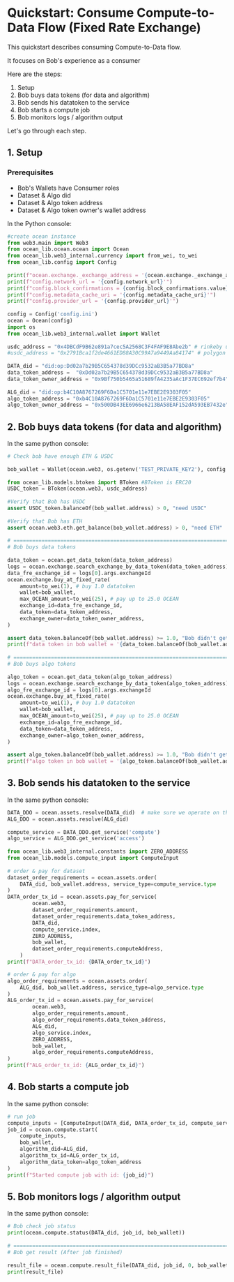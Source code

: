 
# Quickstart: Consume Compute-to-Data Flow (Fixed Rate Exchange)

This quickstart describes consuming Compute-to-Data flow.

It focuses on Bob's experience as a consumer

Here are the steps:

1.  Setup
2.  Bob buys data tokens (for data and algorithm)
3.  Bob sends his datatoken to the service
4.  Bob starts a compute job
5.  Bob monitors logs / algorithm output

Let's go through each step.

## 1. Setup

### Prerequisites
- Bob's Wallets have Consumer roles
- Dataset & Algo did
- Dataset & Algo token address
- Dataset & Algo token owner's wallet address

In the Python console:
```python
#create ocean instance
from web3.main import Web3
from ocean_lib.ocean.ocean import Ocean
from ocean_lib.web3_internal.currency import from_wei, to_wei
from ocean_lib.config import Config
 
print(f"ocean.exchange._exchange_address = '{ocean.exchange._exchange_address}'")
print(f"config.network_url = '{config.network_url}'")
print(f"config.block_confirmations = {config.block_confirmations.value}")
print(f"config.metadata_cache_uri = '{config.metadata_cache_uri}'")
print(f"config.provider_url = '{config.provider_url}'")
 
config = Config('config.ini')
ocean = Ocean(config)
import os
from ocean_lib.web3_internal.wallet import Wallet
 
usdc_address = "0x4DBCdF9B62e891a7cec5A2568C3F4FAF9E8Abe2b" # rinkeby usdc address
#usdc_address = "0x2791Bca1f2de4661ED88A30C99A7a9449Aa84174" # polygon usdc address
 
DATA_did = "did:op:Dd02a7b29B5C654378d39DCc9532aB3B5a77BD8a"
data_token_address =  "0xDd02a7b29B5C654378d39DCc9532aB3B5a77BD8a"
data_token_owner_address = "0x9Bf750b5465a51689fA4235aAc1F37EC692ef7b4"
 
ALG_did = "did:op:b4C10A8767269F6Da1C5701e11e7EBE2E9303F05"
algo_token_address = "0xb4C10A8767269F6Da1C5701e11e7EBE2E9303F05"
algo_token_owner_address = "0x500DB43EE6966e6213BA58EAF152dA593EB7432e"
```

## 2. Bob buys data tokens (for data and algorithm)
In the same python console:
```python
# Check bob have enough ETH & USDC
 
bob_wallet = Wallet(ocean.web3, os.getenv('TEST_PRIVATE_KEY2'), config.block_confirmations,  config.transaction_timeout)
 
from ocean_lib.models.btoken import BToken #BToken is ERC20
USDC_token = BToken(ocean.web3, usdc_address)
 
#Verify that Bob has USDC
assert USDC_token.balanceOf(bob_wallet.address) > 0, "need USDC"
 
#Verify that Bob has ETH
assert ocean.web3.eth.get_balance(bob_wallet.address) > 0, "need ETH"
 
# ============================================================================================
# Bob buys data tokens
 
data_token = ocean.get_data_token(data_token_address)
logs = ocean.exchange.search_exchange_by_data_token(data_token_address)
data_fre_exchange_id = logs[0].args.exchangeId
ocean.exchange.buy_at_fixed_rate(
    amount=to_wei(1), # buy 1.0 datatoken
    wallet=bob_wallet,
    max_OCEAN_amount=to_wei(25), # pay up to 25.0 OCEAN
    exchange_id=data_fre_exchange_id,
    data_token=data_token_address,
    exchange_owner=data_token_owner_address,
)
 
assert data_token.balanceOf(bob_wallet.address) >= 1.0, "Bob didn't get 1.0 datatokens"
print(f"data token in bob wallet = '{data_token.balanceOf(bob_wallet.address)}'")
 
# ============================================================================================
# Bob buys algo tokens
 
algo_token = ocean.get_data_token(algo_token_address)
logs = ocean.exchange.search_exchange_by_data_token(algo_token_address)
algo_fre_exchange_id = logs[0].args.exchangeId
ocean.exchange.buy_at_fixed_rate(
    amount=to_wei(1), # buy 1.0 datatoken
    wallet=bob_wallet,
    max_OCEAN_amount=to_wei(25), # pay up to 25.0 OCEAN
    exchange_id=algo_fre_exchange_id,
    data_token=data_token_address,
    exchange_owner=algo_token_owner_address,
)
 
assert algo_token.balanceOf(bob_wallet.address) >= 1.0, "Bob didn't get 1.0 datatokens"
print(f"algo token in bob wallet = '{algo_token.balanceOf(bob_wallet.address)}'")
```


## 3. Bob sends his datatoken to the service
In the same python console:
```python
DATA_DDO = ocean.assets.resolve(DATA_did)  # make sure we operate on the updated and indexed metadata_cache_uri versions
ALG_DDO = ocean.assets.resolve(ALG_did)
 
compute_service = DATA_DDO.get_service('compute')
algo_service = ALG_DDO.get_service('access')
 
from ocean_lib.web3_internal.constants import ZERO_ADDRESS
from ocean_lib.models.compute_input import ComputeInput
 
# order & pay for dataset
dataset_order_requirements = ocean.assets.order(
    DATA_did, bob_wallet.address, service_type=compute_service.type
)
DATA_order_tx_id = ocean.assets.pay_for_service(
        ocean.web3,
        dataset_order_requirements.amount,
        dataset_order_requirements.data_token_address,
        DATA_did,
        compute_service.index,
        ZERO_ADDRESS,
        bob_wallet,
        dataset_order_requirements.computeAddress,
    )
print(f"DATA_order_tx_id: {DATA_order_tx_id}")

# order & pay for algo
algo_order_requirements = ocean.assets.order(
    ALG_did, bob_wallet.address, service_type=algo_service.type
)
ALG_order_tx_id = ocean.assets.pay_for_service(
        ocean.web3,
        algo_order_requirements.amount,
        algo_order_requirements.data_token_address,
        ALG_did,
        algo_service.index,
        ZERO_ADDRESS,
        bob_wallet,
        algo_order_requirements.computeAddress,
)
print(f"ALG_order_tx_id: {ALG_order_tx_id}")

```

## 4. Bob starts a compute job
In the same python console:
```python
# run job
compute_inputs = [ComputeInput(DATA_did, DATA_order_tx_id, compute_service.index)]
job_id = ocean.compute.start(
    compute_inputs,
    bob_wallet,
    algorithm_did=ALG_did,
    algorithm_tx_id=ALG_order_tx_id,
    algorithm_data_token=algo_token_address
)
print(f"Started compute job with id: {job_id}")
```

## 5. Bob monitors logs / algorithm output
In the same python console:
```python
# Bob check job status
print(ocean.compute.status(DATA_did, job_id, bob_wallet))
 
# ============================================================================================
# Bob get result (After job finished)
 
result_file = ocean.compute.result_file(DATA_did, job_id, 0, bob_wallet)  # 0 index, means we retrieve the results from the first dataset index
print(result_file)
```